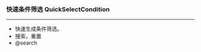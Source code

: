 ### 快速条件筛选 QuickSelectCondition
---
  <ul>
    <li>快速生成条件筛选。</li>
    <li>搜索，重置</li>
    <li>@search</li>
  </ul>  
